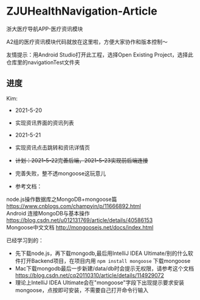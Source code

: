 # ZJUHealthNavigation-Article
浙大医疗导航APP-医疗资讯模块

A2组的医疗资讯模块代码就放在这里啦，方便大家协作和版本控制～

友情提示：用Android Studio打开此工程，选择Open Existing Project，选择此仓库里的navigationTest文件夹

## 进度

Kim:

- 2021-5-20
- 实现资讯界面的资讯列表

- 2021-5-21
- 实现资讯点击跳转和资讯详情页

- ~~计划：2021-5-22完善后端，2021-5-23实现前后端连接~~
- 完善失败，整不透mongoose这玩意儿
- 参考文档：

node.js操作数据库之MongoDB+mongoose篇 https://www.cnblogs.com/champyin/p/11666892.html  
Android 连接MongoDB与基本操作 https://blog.csdn.net/u012131769/article/details/40586153  
Mongoose中文文档 http://mongoosejs.net/docs/index.html  

已经学习到的：
- 先下载node.js，再下载mongodb,最后用IntelliJ IDEA Ultimate/别的什么软件打开Backend项目，在项目内用 `npm install mongoose` 下载mongoose
- Mac下载mongodb最后一步新建/data/db时会提示无权限，请参考这个文档 https://blog.csdn.net/cq20110310/article/details/114929072  
- 理论上IntelliJ IDEA Ultimate会在"mongoose"字段下出现提示要求安装mongoose，点按即可安装，不需要自己打开命令行输入
